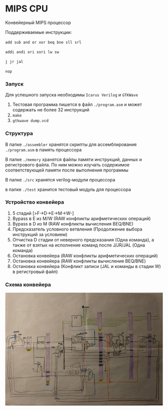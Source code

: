 # MIPS CPU

Конвейерный MIPS процессор

Поддерживаемые инструкции:

`add sub and or xor beq bne sll srl`

`addi andi ori xori lw sw`

`j jr jal`

`nop`

### Запуск

Для успешного запуска необходимы `Icarus Verilog` и `GTKWave`

1. Тестовая программа пишется в файл `./program.asm` и может содержать не более 32 инструкций
2. `make`
3. `gtkwave dump.vcd`

### Структура

В папке `./assembler` хранятся скрипты для ассемблирования `./program.asm` в память процессора

В папке `./memory` хранятся файлы памяти инструкций, данных и регистрового файла. По ним можно изучать содержимое соответствующей памяти после выполнения программы

В папке `./src` хранятся verilog-модули процессора

в папке `./test` хранится тестовый модуль для процессора

### Устройство конвейера

1. 5 стадий [>F->D->E->M->W-]
2. Bypass в E из M/W (RAW конфликты арифметических операций)
3. Bypass в D из M (RAW конфликты вычисления BEQ/BNE)
4. Предсказатель условного ветвления (Продолжение выбора инструкций за условием)
5. Отчистка D стадии от неверного предсказания (Одна команда), а также от взятых на исполнение команд
после J/JR/JAL (Одна команда)
6. Остановка конвейера (RAW конфликты арифметических операций)
7. Остановка конвейера (RAW конфликты вычисления BEQ/BNE)
8. Остановка конвейера (Конфликт записи (JAL и команды в стадии W) в регистровый файл)

### Схема конвейера

![Scheme](/__pics__/pipeline.jpg?raw=true)
